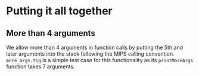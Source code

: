 # Putting it all together
## More than 4 arguments
We allow more than 4 arguments in function calls by putting the 5th and later arguments into the stack following the MIPS calling convention. `more_args.tig` is a simple test case for this functionality as its `printMoreArgs` function takes 7 arguments.
